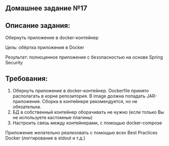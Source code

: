 Домашнее задание №17
---
Описание задания:
---
Обернуть приложение в docker-контейнер

Цель: обёртка приложения в Docker

Результат: полноценное приложение с безопасностью на основе Spring Security

Требования:
---
1. Обернуть приложение в docker-контейнер. Dockerfile принято располагать в корне репозитория. В image должна попадать JAR-приложения. Сборка в контейнере рекомендуется, но не обязательна.
2. БД в собственный контейнер оборачивать не нужно (если только Вы не используете кастомные плагины)
3. Настроить связь между контейнерами, с помощью docker-compose
   
Приложение желательно реализовать с помощью всех Best Practices Docker (логгирование в stdout и т.д.)
